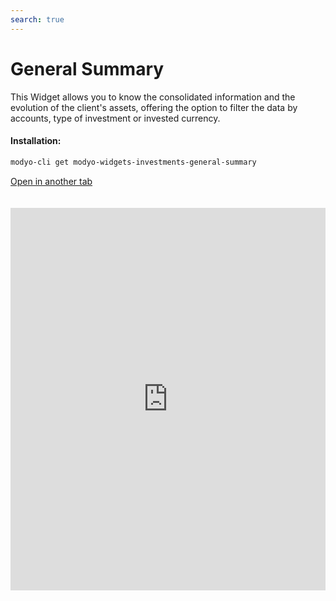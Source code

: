 ```yaml
---
search: true
---
```


# General Summary

This Widget allows you to know the consolidated information and the evolution of the client's assets, offering the option to filter the data by accounts, type of investment or invested currency.

#### Installation:

```bash
modyo-cli get modyo-widgets-investments-general-summary
```

[Open in another tab](https://widgets-es.modyo.com/inversiones/resumen-general)

 <iframe id="widgetFrame" src="https://widgets-es.modyo.com/inversiones/resumen-general" width="100%"  frameBorder="0"  style="min-height:612px;overflow:auto;margin-top:20px;"/> 

| Functionality          | Description                                                                                                                                                                                                                               |
|------------------------|-------------------------------------------------------------------------------------------------------------------------------------------------------------------------------------------------------------------------------------------|
| Consolidated Heritage | Displays the consolidated information of the customer's total wealth at the end of the previous day. Delivers a summary of the assets invested by the customer, viewing accounts, products and the currency in which the transaction is performed. |
| Monthly Evolution      | It presents the initial and end of the selected month, along with the movements of the month (contributions, bailouts, patrimonial changes).                                                                                                  |
| Annual Evolution        | It shows a comparison between the evolution of equity in the current year to date (YTD) and the evolution of investment during the previous year (from the beginning to end of the year).                                                     |
